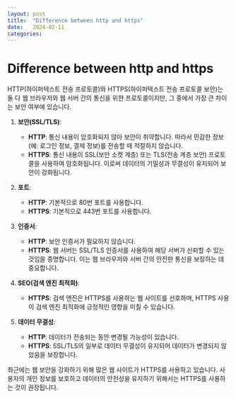 ```yaml
---
layout: post
title:  "Difference between http and https"
date:   2024-02-11
categories:
---
```


# Difference between http and https

HTTP(하이퍼텍스트 전송 프로토콜)와 HTTPS(하이퍼텍스트 전송 프로토콜 보안)는 둘 다 웹 브라우저와 웹 서버 간의 통신을 위한 프로토콜이지만, 그 중에서 가장 큰 차이는 보안 여부에 있습니다.

1. **보안(SSL/TLS)**:
   - **HTTP**: 통신 내용이 암호화되지 않아 보안이 취약합니다. 따라서 민감한 정보(예: 로그인 정보, 결제 정보)를 전송할 때 적절하지 않습니다.
   - **HTTPS**: 통신 내용이 SSL(보안 소켓 계층) 또는 TLS(전송 계층 보안) 프로토콜을 사용하여 암호화됩니다. 이로써 데이터의 기밀성과 무결성이 유지되어 보안이 강화됩니다.

2. **포트**:
   - **HTTP**: 기본적으로 80번 포트를 사용합니다.
   - **HTTPS**: 기본적으로 443번 포트를 사용합니다.

3. **인증서**:
   - **HTTP**: 보안 인증서가 필요하지 않습니다.
   - **HTTPS**: 웹 서버는 SSL/TLS 인증서를 사용하여 해당 서버가 신뢰할 수 있는 것임을 증명합니다. 이는 웹 브라우저와 서버 간의 안전한 통신을 보장하는 데 중요합니다.

4. **SEO(검색 엔진 최적화)**:
   - **HTTPS**: 검색 엔진은 HTTPS를 사용하는 웹 사이트를 선호하며, HTTPS 사용이 검색 엔진 최적화에 긍정적인 영향을 미칠 수 있습니다.

5. **데이터 무결성**:
   - **HTTP**: 데이터가 전송되는 동안 변경될 가능성이 있습니다.
   - **HTTPS**: SSL/TLS의 일부로 데이터 무결성이 유지되어 데이터가 변경되지 않았음을 보장합니다.

최근에는 웹 보안을 강화하기 위해 많은 웹 사이트가 HTTPS를 사용하고 있습니다. 사용자의 개인 정보를 보호하고 데이터의 안전성을 유지하기 위해서는 HTTPS를 사용하는 것이 권장됩니다.

